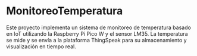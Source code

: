 # MonitoreoTemperatura
Este proyecto implementa un sistema de monitoreo de temperatura basado en IoT utilizando la Raspberry Pi Pico W y el sensor LM35. La temperatura se mide y se envía a la plataforma ThingSpeak para su almacenamiento y visualización en tiempo real. 
